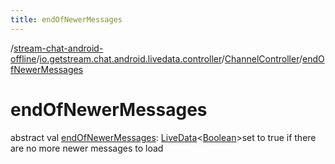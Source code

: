 ```yaml
---
title: endOfNewerMessages
---
```

/[stream-chat-android-offline](../../index.md)/[io.getstream.chat.android.livedata.controller](../index.md)/[ChannelController](index.md)/[endOfNewerMessages](endOfNewerMessages.md)  
  
  
  
# endOfNewerMessages  
abstract val [endOfNewerMessages](endOfNewerMessages.md): [LiveData](https://developer.android.com/reference/kotlin/androidx/lifecycle/LiveData.html)&lt;[Boolean](https://kotlinlang.org/api/latest/jvm/stdlib/kotlin/-boolean/index.html)&gt;set to true if there are no more newer messages to load
